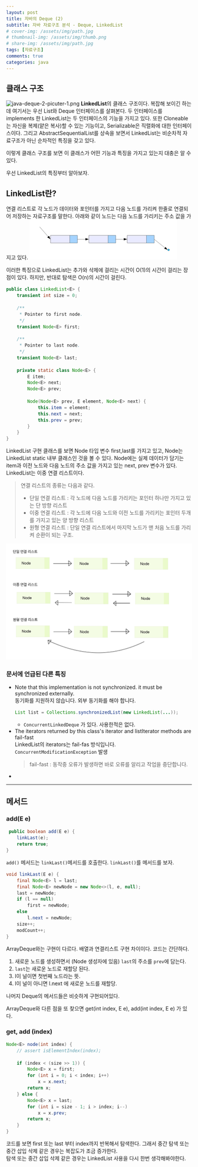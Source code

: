 ```yaml
---
layout: post
title: 자바의 Deque (2)
subtitle: 자바 자료구조 분석 - Deque, LinkedList
# cover-img: /assets/img/path.jpg
# thumbnail-img: /assets/img/thumb.png
# share-img: /assets/img/path.jpg
tags: [자료구조]
comments: true
categories: java
---
```



## 클래스 구조
![java-deque-2-picuter-1.png](..%2F..%2Fassets%2Fimg%2Fposts%2Fjava-deque-2-picuter-1.png)
**LinkedList**의 클래스 구조이다. 복잡해 보이긴 하는데 여기서는 우선 List와 Deque 인터페이스를 살펴본다.
두 인터페이스를 implements 한 LinkedList는 두 인터페이스의 기능을 가지고 있다.
또한 Cloneable는 자신을 복제(얕은 복사)할 수 있는 기능이고, Serializable은 직렬화에 대한 인터페이스이다.
그리고 AbstractSequentialList를 상속을 보면서 LinkedList는 비순차적 자료구조가 아닌 
순차적인 특징을 갖고 있다.  

이렇게 클래스 구조를 보면 이 클래스가 어떤 기능과 특징을 가지고 있는지 대충은 알 수 있다.

우선 LinkedList의 특징부터 알아보자.

## LinkedList란?
연결 리스트로 각 노드가 데이터와 포인터를 가지고 다음 노드를 가리켜 한줄로 연결되어 저장하는 자료구조를 말한다.
아래와 같이 노드는 다음 노드를 가리키는 주소 값을 가지고 있다.
![java-deque-2-picture-2.png](..%2F..%2Fassets%2Fimg%2Fposts%2Fjava-deque-2-picture-2.png)

이러한 특징으로 LinkedList는 추가와 삭제에 걸리는 시간이 O(1)의 시간이 걸리는 장점이 있다. 하지만, 반대로
탐색은 O(n)의 시간이 걸린다.

```java
public class LinkedList<E> {
    transient int size = 0;

    /**
     * Pointer to first node.
     */
    transient Node<E> first;

    /**
     * Pointer to last node.
     */
    transient Node<E> last;

    private static class Node<E> {
        E item;
        Node<E> next;
        Node<E> prev;

        Node(Node<E> prev, E element, Node<E> next) {
            this.item = element;
            this.next = next;
            this.prev = prev;
        }
    }
}


```
LinkedList 구현 클래스를 보면 Node 타입 변수 first,last를 가지고 있고, Node는 LinkedList static 내부 클래스인 것을 볼 수 있다.
Node에는 실제 데이터가 담기는 item과 이전 노드와 다음 노드의 주소 값을 가지고 있는 next, prev 변수가 있다.
LinkedList는 이중 연결 리스트이다.

> 연결 리스트의 종류는 다음과 같다.
> - 단일 연결 리스트 : 각 노드에 다음 노드를 가리키는 포인터 하나만 가지고 있는 단 방향 리스트
> - 이중 연결 리스트 : 각 노드에 다음 노드와 이전 노드를 가리키는 포인터 두개를 가지고 있는 양 방향 리스트
> - 원형 연결 리스트 : 단일 연결 리스트에서 마지막 노드가 맨 처음 노드를 가리켜 순환이 되는 구조.

![java-deque-2-picture-3.jpg](..%2F..%2Fassets%2Fimg%2Fposts%2Fjava-deque-2-picture-3.jpg)
### 문서에 언급된 다른 특징
- Note that this implementation is not synchronized. it must be synchronized externally.  
  동기화를 지원하지 않습니다. 외부 동기화를 해야 합니다.
    ```java
    List list = Collections.synchronizedList(new LinkedList(...));
    ```
  - `ConcurrentLinkedDeque` 가 있다. 사용한적은 없다.
- The iterators returned by this class's iterator and listIterator methods are fail-fast  
  LinkedList의 iterators는 fail-fas 방식입니다. `ConcurrentModificationException` 발생
  > fail-fast : 동작중 오류가 발생하면 바로 오류를 알리고 작업을 중단합니다. 
- 
---

## 메서드
### add(E e)
```java
 public boolean add(E e) {
    linkLast(e);
    return true;
}
```
`add()` 메서드는 `linkLast()`메서드를 호출한다.
`linkLast()`를 메서드를 보자.
```java
void linkLast(E e) {
    final Node<E> l = last;
    final Node<E> newNode = new Node<>(l, e, null);
    last = newNode;
    if (l == null)
        first = newNode;
    else
        l.next = newNode;
    size++;
    modCount++;
}
```
ArrayDeque와는 구현이 다르다. 배열과 연결리스트 구현 차이이다.
코드는 간단하다. 
1. 새로운 노드를 생성하면서 (Node 생성자에 있음) `last`의 주소를 `prev`에 담는다.
2. `last`는 새로운 노드로 재할당 된다.
3. l이 널이면 첫번째 노드라는 뜻.
4. l이 널이 아니면 l.next 에 새로운 노드를 재할당.

나머지 Deque의 메서드들은 비슷하게 구현되어있다.

ArrayDeque와 다른 점을 또 찾으면 get(int index, E e), add(int index, E e) 가 있다.

### get, add (index)
```java
Node<E> node(int index) {
    // assert isElementIndex(index);
    
    if (index < (size >> 1)) {
        Node<E> x = first;
        for (int i = 0; i < index; i++)
            x = x.next;
        return x;
    } else {
        Node<E> x = last;
        for (int i = size - 1; i > index; i--)
            x = x.prev;
        return x;
    }
}
```
코드를 보면 first 또는 last 부터 index까지 반복해서 탐색한다.
그래서 중간 탐색 또는 중간 삽입 삭제 같은 경우는 복잡도가 조금 증가한다.  
탐색 또는 중간 삽입 삭제 같은 경우는 LinkedList 사용을 다시 한번 생각해봐야한다.

